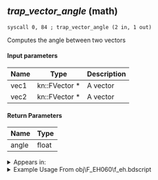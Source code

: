 ## *trap_vector_angle* (math)

`syscall 0, 84 ; trap_vector_angle (2 in, 1 out)`

Computes the angle between two vectors

#### Input parameters
| Name | Type | Description
|------|------|------------
| vec1   | kn::FVector *   | A vector
| vec2   | kn::FVector *   | A vector


#### Return Parameters
| Name | Type
|------|-----
| angle   | float   


<details>
	<summary>Appears in:</summary>
| filename | Entity (obj)
|----------|-------------
| obj\F_EH060\f_eh.bdscript       | ((F) Floating building 2 (EH))          
| obj\G_EX250_0\g_ex.bdscript       | ()          
| obj\G_EX250_0_G\g_ex.bdscript       | ()          
| obj\G_EX250_0_R\g_ex.bdscript       | ()          
| obj\G_EX900_COMBAT\g_ex.bdscript       | ()          
| obj\G_EX900_COMBAT_HARD\g_ex.bdscript       | ()          
| obj\G_EX900_FINAL\g_ex.bdscript       | ()          
| obj\G_EX900_FLIGHT\g_ex.bdscript       | ()          
| obj\G_EX900_FLIGHT_HARD\g_ex.bdscript       | ()          

</details>

<details>
	<summary>Example Usage From obj\F_EH060\f_eh.bdscript</summary>
```
L3755:
 popToSp 0
 syscall 1, 306 ; trap_camera_at (0 in, 1 out)
 memcpyToSp 16, 48
 pushFromPSp 48
 syscall 1, 305 ; trap_camera_eye (0 in, 1 out)
 memcpyToSp 16, 64
 pushFromPSp 64
 syscall 0, 5 ; trap_vector_sub (2 in, 1 out)
 memcpyToSp 16, 80
 pushFromPSp 80
 memcpyToSp 16, 32
 pushFromPSp 32
 syscall 0, 7 ; trap_vector_normalize (1 in, 1 out)
 drop 
 pushFromFSp 0
 gosub 16, L3430
 memcpyToSp 16, 48
 pushFromPSp 48
 syscall 1, 305 ; trap_camera_eye (0 in, 1 out)
 memcpyToSp 16, 64
 pushFromPSp 64
 syscall 0, 5 ; trap_vector_sub (2 in, 1 out)
 memcpyToSp 16, 80
 pushFromPSp 80
 memcpyToSp 16, 16
 pushFromPSp 16
 syscall 0, 7 ; trap_vector_normalize (1 in, 1 out)
 drop 
 pushFromPSp 32
 pushFromPSp 16
 syscall 0, 84 ; trap_vector_angle (2 in, 1 out)
 pushImmf 1.047198
 subf 
 infzf 
 ret
```
</details>

